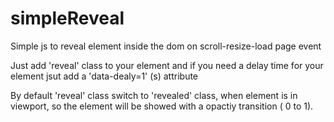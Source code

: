 # simpleReveal
Simple js to reveal element inside the dom on scroll-resize-load page event

Just add 'reveal' class to your element and if you need a delay time for your element jsut add a 'data-dealy=1' (s) attribute

By default 'reveal' class switch to 'revealed' class, when element is in viewport, so the element will be showed with a opactiy transition ( 0 to 1).
